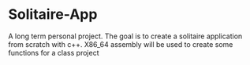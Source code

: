 # Solitaire-App
A long term personal project. The goal is to create a solitaire application from scratch with c++.
X86_64 assembly will be used to create some functions for a class project
